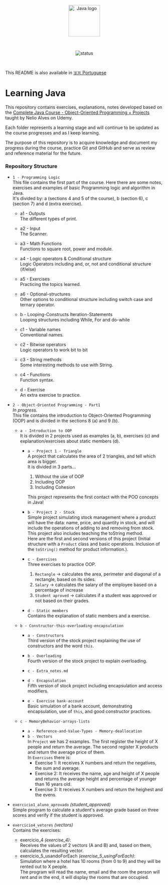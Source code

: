 <p align="center">
    <img src="https://upload.wikimedia.org/wikipedia/en/3/30/Java_programming_language_logo.svg" alt="Java logo" width="100"/>
</p>

<br>

<p align="center">
  <img src="https://img.shields.io/badge/status-in%20progress-green" alt="status" />
</p>

<br>

This README is also available in [🇧🇷 Portuguese](README.pt.md)

# Learning Java
This repository contains exercises, explanations, notes developed based on the [Complete Java Course - Object-Oriented Programming + Projects](https://www.udemy.com/course/java-curso-completo/?srsltid=AfmBOor14nRT5sp1sHdTBJcIekjZcpPGDS4cR6vX7PaktXu8lt0-m--) taught by Nelio Alves on Udemy.

Each folder represents a learning stage and will continue to be updated as the course progresses and as I keep learning.  

The purpose of this repository is to acquire knowledge and document my progress during the course, practice Git and GitHub and serve as review and reference material for the future.


### Repository Structure

- `1 - Programming Logic`  
  This file contains the first part of the course. Here there are some notes, exercises and examples of basic Programming logic and algorithm in Java.  
  It's divided by: a (sections 4 and 5 of the course), b (section 6), c (section 7) and d (extra exercise).
    - a1 - Outputs  
      The different types of print.
    - a2 - Input  
      The Scanner.
    - a3 - Math Functions  
      Functions to square root, power and module.
    - a4 - Logic operators & Conditional structure  
      Logic Operators including and, or, not and conditional structure (if/else)
    - a5 - Exercises  
      Practicing the topics learned.
    - a6 - Optional-structures  
      Other options to conditional structure including switch case and ternary operator.

    - b - Looping-Constructs Iteration-Statements  
      Looping structures including While, For and do-while
    
    - c1 - Variable names  
      Conventional names.
    - c2 - Bitwise operators  
      Logic operators to work bit to bit
    - c3 - String methods  
      Some interesting methods to use with String.
    - c4 - Functions  
      Function syntax.

    - d - Exercise  
      An extra exercise to practice.

- `2 - Object-Oriented Programming - Part1`  
  _In progress._  
  This file contains the introduction to Object-Oriented Programming (OOP) and is divided in the sections 8 (a) and 9 (b).    

  - `a - Introduction to OOP`  
    It is divided in 2 projects used as examples (a, b), exercises (c) and explanation/exercises about static members (d).

    - `a - Project 1 - Triangle`  
      A project that calculates the area of 2 triangles, and tell which area is bigger.  
      It is divided in 3 parts...
        1. Without the use of OOP
        2. Including OOP
        3. Including Cohesion

      This project represents the first contact with the POO concepts in Java!  

    - `b - Project 2 - Stock`  
      Simple project simulating stock management where a product will have the data: name, price, and quantity in stock, and will include the operations of adding to and removing from stock.  
      This project also includes teaching the toString method.  
      Here are the first and second versions of this project (Initial structure with a `Product` class and basic operations. Inclusion of the `toString()` method for product information.).

    - `c - Exercises`  
      Three exercises to practice OOP.  
      1. `Rectangle` -> calculates the area, perimeter and diagonal of a rectangle, based on its sides.
      2. `Salary` -> calculates the salary of the employee based on a percentage of increase
      3. `Student aproved` -> calculates if a student was approved or not based on their grades.

    - `d - Static members`  
      Contains the explanation of static members and a exercise.  
    
  - `b - Constructor-this-overloading-encapsulation`  
    - `a - Constructors`  
      Third version of the stock project explaining the use of constructors and the word _`this`_.  
    
    - `b - Overloading`   
      Fourth version of the stock project to explain overloading.  

    - `c - Extra_notes.md`  

    - `d - Encapsulation`  
      Fifth version of stock project including encapsulation and access modifiers.  
    
    - `e - Exercise bank-account`  
      Basic simulation of a bank account, demonstrating encapsulation, use of `this`, and good constructor practices.
    
  - `c - MemoryBehavior-arrays-lists`  
    - `a - Reference-and-Value-Types - Memory-deallocation`  
    - `b - Vectors`  
       In `Project` we has 2 examples. The first register the height of X people and return the average. The second register X products and return the average price of them.  
      In `Exercises` there is:   
        - Exercise 1: It receives X numbers and return the negatives, the sum and average.
        - Exercise 2: It receives the name, age and height of X people and returns the average height and percentage of younger than 16 years old.
        - Exercise 3: It receives X numbers and return the heighest and the evens.

- `exercicio1_aluno_aprovado` _(student_approved)_  
  Simple program to calculate a student's average grade based on three scores and verify if the student is approved.

- `exercicio4_vetores` _(vectors)_  
  Contains the exercises:
  - exercicio_4 _(exercise_4)_:  
    Receives the values of 2 vectors (A and B) and, based on them, calculates the resulting vector.
  - exercicio_5_usandoForEach _(exercise_5_usingForEach)_:  
    Simulation where a hotel has 10 rooms (from 0 to 9) and they will be rented out to X people.  
    The program will read the name, email and the room the person will rent and in the end, it will display the rooms that are occupied.
